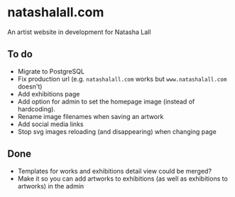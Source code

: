 natashalall.com
===============
An artist website in development for Natasha Lall


To do
-----
- Migrate to PostgreSQL
- Fix production url (e.g. `natashalall.com` works but `www.natashalall.com` doesn't)
- Add exhibitions page
- Add option for admin to set the homepage image (instead of hardcoding).
- Rename image filenames when saving an artwork
- Add social media links
- Stop svg images reloading (and disappearing) when changing page

Done
----
- Templates for works and exhibitions detail view could be merged?
- Make it so you can add artworks to exhibitions (as well as exhibitions to artworks) in the admin
